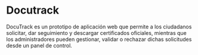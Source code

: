 # Docutrack
DocuTrack es un prototipo de aplicación web que permite a los ciudadanos solicitar, dar seguimiento y descargar certificados oficiales, mientras que los administradores pueden gestionar, validar o rechazar dichas solicitudes desde un panel de control.
